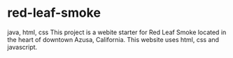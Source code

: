 # red-leaf-smoke
java, html, css
This project is a webite starter for Red Leaf Smoke located in the heart of downtown Azusa, California. This website uses html, css and javascript.
